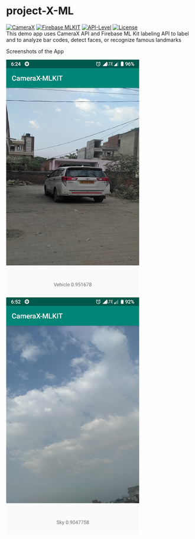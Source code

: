# project-X-ML
[![CameraX](https://img.shields.io/badge/CameraX-JetPack%20Library-brightgreen.svg)](https://developer.android.com/training/camerax)
[![Firebase MLKIT](https://img.shields.io/badge/ML%20Kit-Firebase-orange.svg)](https://firebase.google.com/products/ml-kit)
[![API-Level](https://img.shields.io/badge/API-23%2B-yellow.svg)](https://android-arsenal.com/api?level=23)
[![License](https://img.shields.io/badge/License-Apache%202.0-blue.svg)](https://opensource.org/licenses/Apache-2.0)
</br>
This demo app uses CameraX API and Firebase ML Kit labeling API to label and to analyze bar codes, detect faces, or recognize famous landmarks
</br>

Screenshots of the App

![Screenshot](/screenshots/vehicle.png)
![Screenshot](/screenshots/sky.png)
